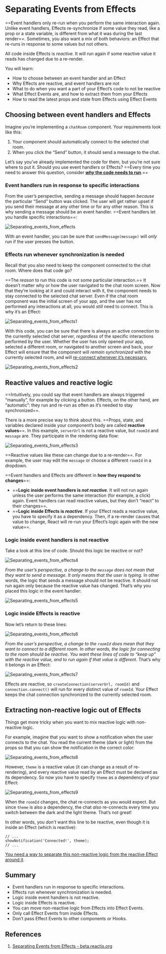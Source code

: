 # Separating Events from Effects

==Event handlers only re-run when you perform the same interaction again. Unlike event handlers, Effects re-synchronize if some value they read, like a prop or a state variable, is different from what it was during the last render==. Sometimes, you also want a mix of both behaviors: an Effect that re-runs in response to some values but not others.

All code inside Effects is *reactive.* It will run again if some reactive value it reads has changed due to a re-render.

You will learn:

- How to choose between an event handler and an Effect
- Why Effects are reactive, and event handlers are not
- What to do when you want a part of your Effect’s code to not be reactive
- What Effect Events are, and how to extract them from your Effects
- How to read the latest props and state from Effects using Effect Events

## Choosing between event handlers and Effects 

Imagine you’re implementing a `chatRoom` component. Your requirements look like this:

1. Your component should automatically connect to the selected chat room.
2. When you click the “Send” button, it should send a message to the chat.

Let’s say you’ve already implemented the code for them, but you’re not sure where to put it. Should you use event handlers or Effects? ==Every time you need to answer this question, consider [**_why_ the code needs to run**](https://beta.reactjs.org/learn/synchronizing-with-effects#what-are-effects-and-how-are-they-different-from-events).==

### Event handlers run in response to specific interactions 

From the user’s perspective, sending a message should happen *because* the particular “Send” button was clicked. The user will get rather upset if you send their message at any other time or for any other reason. This is why sending a message should be an event handler. ==Event handlers let you handle specific interactions==:

![Separating_events_from_effects](../../img/Separating_events_from_effects.jpg)

With an event handler, you can be sure that `sendMessage(message)` will *only* run if the user presses the button.

### Effects run whenever synchronization is needed 

Recall that you also need to keep the component connected to the chat room. Where does that code go?

==The *reason* to run this code is not some particular interaction.== It doesn’t matter why or how the user navigated to the chat room screen. Now that they’re looking at it and could interact with it, the component needs to stay connected to the selected chat server. Even if the chat room component was the initial screen of your app, and the user has not performed any interactions at all, you would *still* need to connect. This is why it’s an Effect:

![Separating_events_from_effects1](../../img/Separating_events_from_effects1.jpg)

With this code, you can be sure that there is always an active connection to the currently selected chat server, *regardless* of the specific interactions performed by the user. Whether the user has only opened your app, selected a different room, or navigated to another screen and back, your Effect will ensure that the component will *remain synchronized* with the currently selected room, and will [re-connect whenever it’s necessary.](https://beta.reactjs.org/learn/lifecycle-of-reactive-effects#why-synchronization-may-need-to-happen-more-than-once)

![Separating_events_from_effects2](../../img/Separating_events_from_effects2.jpg)

## Reactive values and reactive logic 

==Intuitively, you could say that event handlers are always triggered “manually”, for example by clicking a button. Effects, on the other hand, are “automatic”: they run and re-run as often as it’s needed to stay synchronized==.

There is a more precise way to think about this. ==Props, state, and variables declared inside your component’s body are called **reactive values**==. In this example, `serverUrl` is not a reactive value, but `roomId` and `message` are. They participate in the rendering data flow:

![Separating_events_from_effects3](../../img/Separating_events_from_effects3.jpg)

==Reactive values like these can change due to a re-render==. For example, the user may edit the `message` or choose a different `roomId` in a dropdown.

==Event handlers and Effects are different in **how they respond to changes**==:

- ==**Logic inside event handlers is _not reactive_**. It will not run again unless the user performs the same interaction (for example, a click) again. Event handlers can read reactive values, but they don’t “react” to their changes==.
- ==**Logic inside Effects is _reactive_**. If your Effect reads a reactive value, you have to specify it as a dependency. Then, if a re-render causes that value to change, React will re-run your Effect’s logic again with the new value==.

### Logic inside event handlers is not reactive 

Take a look at this line of code. Should this logic be reactive or not?

![Separating_events_from_effects4](../../img/Separating_events_from_effects4.jpg)

_From the user’s perspective, a change to the `message` does not mean that they want to send a message. It only means that the user is typing_. In other words, the logic that sends a message should not be reactive. It should not run again only because the reactive value has changed. That’s why you placed this logic in the event handler:

![Separating_events_from_effects5](../../img/Separating_events_from_effects5.jpg)

### Logic inside Effects is reactive 

Now let’s return to these lines:

![Separating_events_from_effects6](../../img/Separating_events_from_effects6.jpg)

_From the user’s perspective, a change to the `roomId` does mean that they want to connect to a different room. In other words, the logic for connecting to the room should be reactive. You *want* these lines of code to “keep up” with the reactive value, and to run again if that value is different_. That’s why it belongs in an Effect:

![Separating_events_from_effects7](../../img/Separating_events_from_effects7.jpg)

Effects are reactive, so `createConnection(serverUrl, roomId)` and `connection.connect()` will run for every distinct value of `roomId`. Your Effect keeps the chat connection synchronized to the currently selected room.

## Extracting non-reactive logic out of Effects 

Things get more tricky when you want to mix reactive logic with non-reactive logic.

For example, imagine that you want to show a notification when the user connects to the chat. You read the current theme (dark or light) from the props so that you can show the notification in the correct color:

![Separating_events_from_effects8](../../img/Separating_events_from_effects8.jpg)

However, `theme` is a reactive value (it can change as a result of re-rendering), and every reactive value read by an Effect must be declared as its dependency. So now you have to specify `theme` as a dependency of your Effect:

![Separating_events_from_effects9](../../img/Separating_events_from_effects9.jpg)

When the `roomId` changes, the chat re-connects as you would expect. But since `theme` is also a dependency, the chat *also* re-connects every time you switch between the dark and the light theme. That’s not great!

In other words, you *don’t* want this line to be reactive, even though it is inside an Effect (which is reactive):

```react
// ...
showNotification('Connected!', theme);
// ...
```

[You need a way to separate this non-reactive logic from the reactive Effect around it](https://beta.reactjs.org/learn/separating-events-from-effects#declaring-an-effect-event).

## Summary

- Event handlers run in response to specific interactions.
- Effects run whenever synchronization is needed.
- Logic inside event handlers is not reactive.
- Logic inside Effects is reactive.
- You can move non-reactive logic from Effects into Effect Events.
- Only call Effect Events from inside Effects.
- Don’t pass Effect Events to other components or Hooks.

## References

1. [Separating Events from Effects - beta.reactjs.org](https://beta.reactjs.org/learn/separating-events-from-effects)